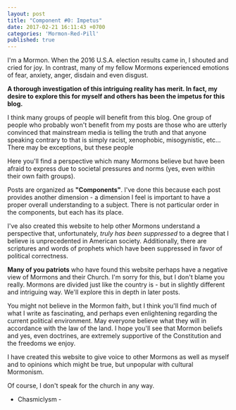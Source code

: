 ```yaml
---
layout: post
title: "Component #0: Impetus"
date: 2017-02-21 16:11:43 +0700
categories: 'Mormon-Red-Pill'
published: true
---
```


I'm a Mormon. When the 2016 U.S.A. election results came in, I shouted and cried for joy. In contrast, many of my fellow Mormons experienced emotions of fear, anxiety, anger, disdain and even disgust.

**A thorough investigation of this intriguing reality has merit. In fact, my desire to explore this for myself and others has been the impetus for this blog.**

I think many groups of people will benefit from this blog. One group of people who probably won't benefit from my posts are those who are utterly convinced that mainstream media is telling the truth and that anyone speaking contrary to that is simply racist, xenophobic, misogynistic, etc... There may be exceptions, but these people

Here you'll find a perspective which many Mormons believe but have been afraid to express due to societal pressures and norms (yes, even within their own faith groups).

Posts are organized as **"Components"**. I've done this because each post provides another dimension - a dimension I feel is important to have a proper overall understanding to a subject. There is not particular order in the components, but each has its place.

I've also created this website to help other Mormons understand a perspective that, unfortunately, *truly has been suppressed* to a degree that I believe is unprecedented in American society. Additionally, there are scriptures and words of prophets which have been suppressed in favor of political correctness.

**Many of you patriots** who have found this website perhaps have a negative view of Mormons and their Church. I'm sorry for this, but I don't blame you really. Mormons are divided just like the country is - but in slightly different and intriguing way. We'll explore this in depth in later posts.

You might not believe in the Mormon faith, but I think you'll find much of what I write as fascinating, and perhaps even enlightening regarding the current political environment. May everyone believe what they will in accordance with the law of the land. I hope you'll see that Mormon beliefs and yes, even doctrines, are extremely supportive of the Constitution and the freedoms we enjoy.

I have created this website to give voice to other Mormons as well as myself and to opinions which might be true, but unpopular with cultural Mormonism.

Of course, I don't speak for the church in any way.

 - Chasmiclysm -
